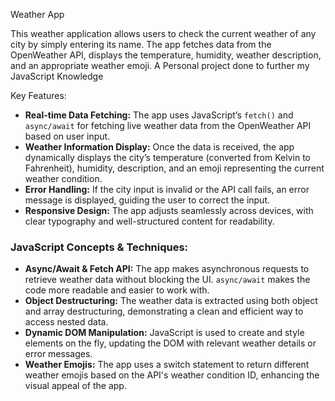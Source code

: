 Weather App

This weather application allows users to check the current weather of any city by simply entering its name. The app fetches data from the OpenWeather API, displays the temperature, humidity, weather description, and an appropriate weather emoji. A Personal project done to further my JavaScript Knowledge

Key Features:
- **Real-time Data Fetching:** The app uses JavaScript’s `fetch()` and `async/await` for fetching live weather data from the OpenWeather API based on user input.
- **Weather Information Display:** Once the data is received, the app dynamically displays the city’s temperature (converted from Kelvin to Fahrenheit), humidity, description, and an emoji representing the current weather condition.
- **Error Handling:** If the city input is invalid or the API call fails, an error message is displayed, guiding the user to correct the input.
- **Responsive Design:** The app adjusts seamlessly across devices, with clear typography and well-structured content for readability.
  
### JavaScript Concepts & Techniques:
- **Async/Await & Fetch API:** The app makes asynchronous requests to retrieve weather data without blocking the UI. `async/await` makes the code more readable and easier to work with.
- **Object Destructuring:** The weather data is extracted using both object and array destructuring, demonstrating a clean and efficient way to access nested data.
- **Dynamic DOM Manipulation:** JavaScript is used to create and style elements on the fly, updating the DOM with relevant weather details or error messages.
- **Weather Emojis:** The app uses a switch statement to return different weather emojis based on the API's weather condition ID, enhancing the visual appeal of the app.

